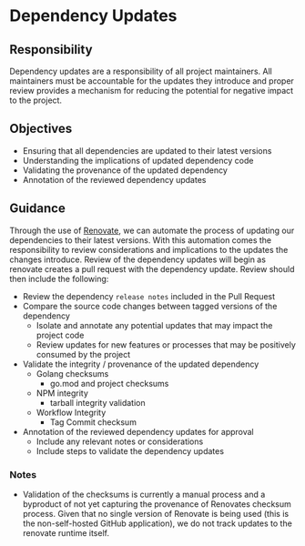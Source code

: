 # Dependency Updates

## Responsibility
Dependency updates are a responsibility of all project maintainers. All maintainers must be accountable for the updates they introduce and proper review provides a mechanism for reducing the potential for negative impact to the project. 

## Objectives
- Ensuring that all dependencies are updated to their latest versions
- Understanding the implications of updated dependency code
- Validating the provenance of the updated dependency
- Annotation of the reviewed dependency updates

## Guidance

Through the use of [Renovate](https://www.mend.io/renovate/), we can automate the process of updating our dependencies to their latest versions. With this automation comes the responsibility to review considerations and implications to the updates the changes introduce. Review of the dependency updates will begin as renovate creates a pull request with the dependency update. Review should then include the following:

- Review the dependency `release notes` included in the Pull Request
- Compare the source code changes between tagged versions of the dependency
  - Isolate and annotate any potential updates that may impact the project code
  - Review updates for new features or processes that may be positively consumed by the project
- Validate the integrity / provenance of the updated dependency
  - Golang checksums
    - go.mod and project checksums
  - NPM integrity
    - tarball integrity validation
  - Workflow Integrity
    - Tag Commit checksum
- Annotation of the reviewed dependency updates for approval
  - Include any relevant notes or considerations
  - Include steps to validate the dependency updates

### Notes
- Validation of the checksums is currently a manual process and a byproduct of not yet capturing the provenance of Renovates checksum process. Given that no single version of Renovate is being used (this is the non-self-hosted GitHub application), we do not track updates to the renovate runtime itself. 